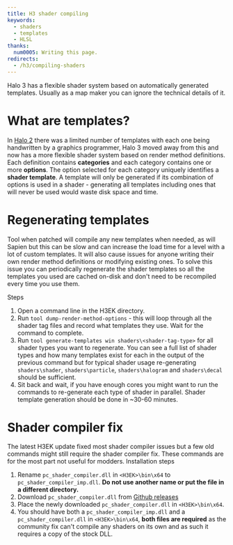 ```yaml
---
title: H3 shader compiling
keywords:
  - shaders
  - templates
  - HLSL
thanks:
  num0005: Writing this page.
redirects:
  - /h3/compiling-shaders
---
```

Halo 3 has a flexible shader system based on automatically generated templates. Usually as a map maker you can ignore the technical details of it.

# What are templates?
In [Halo 2](~h2) there was a limited number of templates with each one being handwritten by a graphics programmer, Halo 3 moved away from this and now has a more flexible shader system based on render method definitions. Each definition contains **categories** and each category contains one or more **options**. The option selected for each category uniquely identifies a **shader template**. A template will only be generated if its combination of options is used in a shader - generating all templates including ones that will never be used would waste disk space and time.

# Regenerating templates
Tool when patched will compile any new templates when needed, as will Sapien but this can be slow and can increase the load time for a level with a lot of custom templates. 
It will also cause issues for anyone writing their own render method definitions or modifying existing ones.
To solve this issue you can periodically regenerate the shader templates so all the templates you used are cached on-disk and don't need to be recompiled every time you use them.

Steps
1. Open a command line in the H3EK directory.
2. Run `tool dump-render-method-options` - this will loop through all the shader tag files and record what templates they use. Wait for the command to complete.
3. Run `tool generate-templates win shaders\<shader-tag-type>` for all shader types you want to regenerate. You can see a full list of shader types and how many templates exist for each in the output of the previous command but for typical shader usage re-generating `shaders\shader`, `shaders\particle`, `shaders\halogram` and `shaders\decal` should be sufficient.
4. Sit back and wait, if you have enough cores you might want to run the commands to re-generate each type of shader in parallel. Shader template generation should be done in ~30-60 minutes.

# Shader compiler fix
The latest H3EK update fixed most shader compiler issues but a few old commands might still require the shader compiler fix. These commands are for the most part not useful for modders.
Installation steps
1. Rename `pc_shader_compiler.dll` in `<H3EK>\bin\x64` to `pc_shader_compiler_imp.dll`. **Do not use another name or put the file in a different directory.**
2. Download `pc_shader_compiler.dll` from [Github releases](https://github.com/num0005/h3-shader-compiler-fix/releases)
3. Place the newly downloaded `pc_shader_compiler.dll` in `<H3EK>\bin\x64`.
4. You should have both a `pc_shader_compiler_imp.dll` and a `pc_shader_compiler.dll` in `<H3EK>\bin\x64`, **both files are required** as the community fix can't compile any shaders on its own and as such it requires a copy of the stock DLL.
